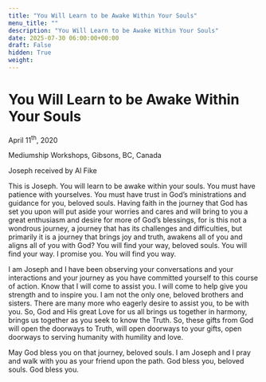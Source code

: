 ```yaml
---
title: "You Will Learn to be Awake Within Your Souls"
menu_title: ""
description: "You Will Learn to be Awake Within Your Souls"
date: 2025-07-30 06:00:00+00:00
draft: False
hidden: True
weight:
---
```

# You Will Learn to be Awake Within Your Souls

April 11<sup>th</sup>, 2020

Mediumship Workshops, Gibsons, BC, Canada

Joseph received by Al Fike

This is Joseph. You will learn to be awake within your souls. You must have patience with yourselves. You must have trust in God’s ministrations and guidance for you, beloved souls. Having faith in the journey that God has set you upon will put aside your worries and cares and will bring to you a great enthusiasm and desire for more of God’s blessings, for is this not a wondrous journey, a journey that has its challenges and difficulties, but primarily it is a journey that brings joy and truth, awakens all of you and aligns all of you with God? You will find your way, beloved souls. You will find your way. I promise you. You will find you way.

I am Joseph and I have been observing your conversations and your interactions and your journey as you have committed yourself to this course of action. Know that I will come to assist you. I will come to help give you strength and to inspire you. I am not the only one, beloved brothers and sisters. There are many more who eagerly desire to assist you, to be with you. So, God and His great Love for us all brings us together in harmony, brings us together as you seek to know the Truth. So, these gifts from God will open the doorways to Truth, will open doorways to your gifts, open doorways to serving humanity with humility and love.

May God bless you on that journey, beloved souls. I am Joseph and I pray and walk with you as your friend upon the path. God bless you, beloved souls. God bless you.
